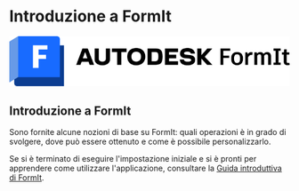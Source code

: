 # Introduzione a FormIt

![](<../.gitbook/assets/formit intro hero image.png>)

## Introduzione a FormIt

Sono fornite alcune nozioni di base su FormIt: quali operazioni è in grado di svolgere, dove può essere ottenuto e come è possibile personalizzarlo.

Se si è terminato di eseguire l'impostazione iniziale e si è pronti per apprendere come utilizzare l'applicazione, consultare la [Guida introduttiva di FormIt](../formit-primer/).
